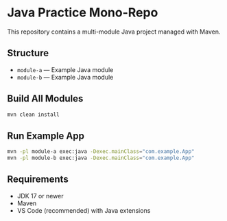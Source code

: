 # Java Practice Mono-Repo

This repository contains a multi-module Java project managed with Maven.

## Structure
- `module-a` — Example Java module
- `module-b` — Example Java module

## Build All Modules
```bash
mvn clean install
```

## Run Example App
```bash
mvn -pl module-a exec:java -Dexec.mainClass="com.example.App"
mvn -pl module-b exec:java -Dexec.mainClass="com.example.App"
```

## Requirements
- JDK 17 or newer
- Maven
- VS Code (recommended) with Java extensions
